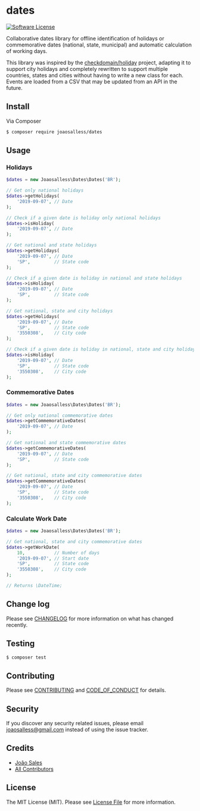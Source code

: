 # dates

[![Software License][ico-license]](LICENSE.md)

Collaborative dates library for offline identification of holidays or commemorative dates (national, state, municipal) and automatic calculation of working days.

This library was inspired by the [checkdomain/holiday](https://github.com/checkdomain/Holiday) project, adapting it to support city holidays and completely rewritten to support multiple countries, states and cities without having to write a new class for each. Events are loaded from a CSV that may be updated from an API in the future.

## Install

Via Composer

``` bash
$ composer require joaosalless/dates
```

## Usage

### Holidays

``` php
$dates = new Joaosalless\Dates\Dates('BR');

// Get only national holidays
$dates->getHolidays(
    '2019-09-07', // Date
);

// Check if a given date is holiday only national holidays
$dates->isHoliday(
    '2019-09-07', // Date
);

// Get national and state holidays
$dates->getHolidays(
    '2019-09-07', // Date
    'SP',         // State code
);

// Check if a given date is holiday in national and state holidays
$dates->isHoliday(
    '2019-09-07', // Date
    'SP',         // State code
);

// Get national, state and city holidays
$dates->getHolidays(
    '2019-09-07', // Date
    'SP',         // State code
    '3550308',    // City code
);

// Check if a given date is holiday in national, state and city holidays
$dates->isHoliday(
    '2019-09-07', // Date
    'SP',         // State code
    '3550308',    // City code
);
```

### Commemorative Dates

``` php
$dates = new Joaosalless\Dates\Dates('BR');

// Get only national commemorative dates
$dates->getCommemorativeDates(
    '2019-09-07', // Date
);

// Get national and state commemorative dates
$dates->getCommemorativeDates(
    '2019-09-07', // Date
    'SP',         // State code
);

// Get national, state and city commemorative dates
$dates->getCommemorativeDates(
    '2019-09-07', // Date
    'SP',         // State code
    '3550308',    // City code
);
```

### Calculate Work Date

``` php
$dates = new Joaosalless\Dates\Dates('BR');

// Get national, state and city commemorative dates
$dates->getWorkDate(
    10,           // Number of days
    '2019-09-07', // Start date
    'SP',         // State code
    '3550308',    // City code
);

// Returns \DateTime;
```

## Change log

Please see [CHANGELOG](CHANGELOG.md) for more information on what has changed recently.

## Testing

``` bash
$ composer test
```

## Contributing

Please see [CONTRIBUTING](CONTRIBUTING.md) and [CODE_OF_CONDUCT](CODE_OF_CONDUCT.md) for details.

## Security

If you discover any security related issues, please email joaosalless@gmail.com instead of using the issue tracker.

## Credits

- [João Sales][link-author]
- [All Contributors][link-contributors]

## License

The MIT License (MIT). Please see [License File](LICENSE.md) for more information.

[ico-version]: https://img.shields.io/packagist/v/joaosalless/dates.svg?style=flat-square
[ico-license]: https://img.shields.io/badge/license-MIT-brightgreen.svg?style=flat-square
[ico-travis]: https://img.shields.io/travis/joaosalless/dates/master.svg?style=flat-square
[ico-scrutinizer]: https://img.shields.io/scrutinizer/coverage/g/joaosalless/dates.svg?style=flat-square
[ico-code-quality]: https://img.shields.io/scrutinizer/g/joaosalless/dates.svg?style=flat-square
[ico-downloads]: https://img.shields.io/packagist/dt/joaosalless/dates.svg?style=flat-square

[link-packagist]: https://packagist.org/packages/joaosalless/dates
[link-travis]: https://travis-ci.org/joaosalless/dates
[link-scrutinizer]: https://scrutinizer-ci.com/g/joaosalless/dates/code-structure
[link-code-quality]: https://scrutinizer-ci.com/g/joaosalless/dates
[link-downloads]: https://packagist.org/packages/joaosalless/dates
[link-author]: https://github.com/joaosalless
[link-contributors]: ../../contributors
